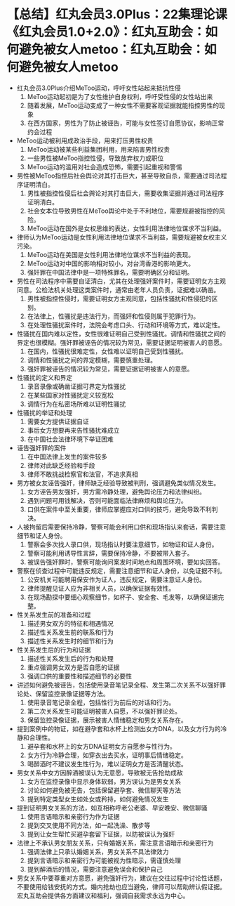# 【总结】红丸会员3.0Plus：22集理论课《红丸会员1.0+2.0》：红丸互助会：如何避免被女人metoo：红丸互助会：如何避免被女人metoo

-   红丸会员3.0Plus介绍MeToo运动，呼吁女性站起来抵抗性侵
    1.  MeToo运动起初是为了女性维护自身权利，呼吁受性侵的女性站出来
    2.  随着发展，MeToo运动变成了一种女性不需要客观证据就能指控男性的现象
    3.  在西方国家，男性为了防止被诬告，可能与女性签订自愿协议，影响正常约会过程
-   MeToo运动被利用成政治手段，用来打压男性权贵
    1.  MeToo运动被某些利益集团利用，用来陷害男性权贵
    2.  一些男性被MeToo指控性侵，导致放弃权力或职位
    3.  MeToo运动的滥用对社会造成恐怖，需要引起重视和警惕
-   男性被MeToo指控后社会舆论对其打击巨大，甚至导致自杀，需要通过司法程序证明清白。
    1.  男性被指控性侵后社会舆论对其打击巨大，需要收集证据并通过司法程序证明清白。
    2.  社会女本位导致男性在MeToo舆论中处于不利地位，需要规避被指控的风险。
    3.  MeToo运动在国外是女权思维的表达，女性利用法律地位谋求不当利益。
-   律师认为MeToo运动是女性利用法律地位谋求不当利益，需要规避被女权主义污染。
    1.  MeToo运动在美国是女性利用法律地位谋求不当利益的表现。
    2.  MeToo运动对中国的影响相对较小，对台湾香港的影响更大。
    3.  强奸罪在中国法律中是一项特殊罪名，需要明确区分和证明。
-   男性在司法程序中需要自证清白，尤其在处理强奸案件时，需要证明女方主观同意。公检法机关处理这类案件时，通常由老年人员负责，证据难以确凿。
    1.  男性被指控性侵时，需要证明女方主观同意，包括性骚扰和性侵犯的区别。
    2.  在法律上，性骚扰是违法行为，而强奸和性侵则属于犯罪行为。
    3.  在处理性骚扰案件时，法院会考虑口头、行动和环境等方式，难以定性。
-   性骚扰在国内难以定性，女性很难证明自己受到性骚扰。调情和性骚扰之间的界定也很模糊。强奸罪被诬告的情况较为常见，需要证据证明被害人的意愿。
    1.  在国内，性骚扰很难定性，女性难以证明自己受到性骚扰。
    2.  调情和性骚扰之间的界定模糊，需要慎重处理。
    3.  强奸罪被诬告的情况较为常见，需要证据证明被害人的意愿。
-   性骚扰的定义和界定
    1.  录音录像或确凿证据可界定为性骚扰
    2.  在某些国家对性骚扰定义较宽松
    3.  调情行为在私密场所难以证明性骚扰
-   性骚扰的举证和处理
    1.  需要女方提供证据自证
    2.  事后女方想要再来告性骚扰难成立
    3.  在中国社会法律环境下举证困难
-   诬告强奸罪的案件
    1.  在中国法律上发生的案件较多
    2.  律师对此缺乏经验和手段
    3.  律师不敢挑战检察官和法官，不追求真相
-   男方被女友诬告强奸，律师缺乏经验导致被判刑，强调避免类似情况发生。
    1.  女方诬告男友强奸，男方需冷静处理，避免舆论压力和法律纠纷。
    2.  遇到问题可用钱解决，否则可能面临法律麻烦和舆论压力。
    3.  口供在案件中至关重要，律师应掌握应对口供的技巧，避免导致不利判决。
-   人被拘留后需要保持冷静，警察可能会利用口供和现场指认来套话，需要注意细节和证人身份。
    1.  警察会多次找人录口供，现场指认时要注意细节，如物证和证人身份。
    2.  警察可能利用诱导性言辞，需要保持冷静，不要被带入套子。
    3.  被误告强奸罪时，警察可能询问案发时间地点和周围环境，要如实回答。
-   警察在侦查过程中可能违反规定，需要注意细节和证人身份，以免证据不利。
    1.  公安机关可能聘用保安作为证人，违反规定，需要注意证人身份。
    2.  律师提醒见证人应为非相关人员，以确保证据有效性。
    3.  在现场勘探中要细心观察细节，如杯子、安全套、毛发等，以确保证据完整。
-   性关系发生前的准备和过程
    1.  描述男女双方的特征和相遇情况
    2.  描述性关系发生前的联系和行为
    3.  描述性关系发生时的细节和行为
-   性关系发生后的行为和证据
    1.  描述性关系发生后的行为和处理
    2.  重点强调男女双方是否自愿的证据
    3.  强调口供的重要性和描述细节的必要性
-   讲述如何避免被诬告，包括使用录音笔记录全程、发生第二次关系不以强奸罪论处、保留监控录像证据等方法。
    1.  使用录音笔记录全程，包括性行为前后的对话和行为。
    2.  第二次关系发生可能证明被害人自愿，不以强奸罪论处。
    3.  保留监控录像证据，展示被害人情绪稳定和男女关系存在。
-   提到案例中的物证，如在避孕套和水杯上检测出女方DNA，以及女方行为的冷静和合理性。
    1.  避孕套和水杯上的女方DNA证明女方自愿参与性行为。
    2.  女方行为冷静合理，如穿衣出去买水，证明事后情绪稳定。
    3.  喝醉酒时不建议发生性行为，难以证明女方是否清醒状态。
-   男女关系中女方因醉酒被误认为无意愿，导致被无告抢劫成敌
    1.  女方在监控录像中显示身体软弱，男方误认为是男女关系
    2.  讨论如何避免被无告，包括保留避孕套、微信聊天等方法
    3.  提到特定类型女生如处女或矜持，如何避免情况发生
-   提到证明男女关系的方法，如互相称呼老公老婆、早安晚安、微信聊骚
    1.  使用言语暗示和亲密行为作为证据
    2.  提到交叉使用不同方法，如一起洗澡、散步等
    3.  提到让女生帮忙买避孕套留下证据，以防被误认为强奸
-   法律上不承认男女朋友关系，只有婚姻关系，需注意言语暗示和亲密行为
    1.  强调法律上只承认婚姻关系，男女关系不具法律效力
    2.  提到言语暗示和亲密行为可能被视为性暗示，需谨慎处理
    3.  提到醉酒后的情况，需要注意避免误会和保护自己
-   男女关系中要尊重对方意愿，避免强奸行为，建议在交往过程中讨论性话题，不要使用给钱安抚的方式。婚内抢劫也应当避免，律师可以帮助辨认假证据。宏丸互助会提供各方面建议和福利，强调自我需求永远为中心。